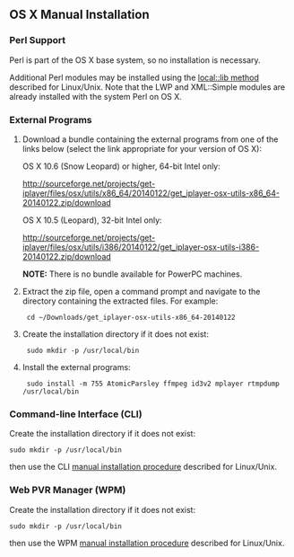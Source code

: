 ## OS X Manual Installation

### Perl Support
Perl is part of the OS X base system, so no installation is necessary.

Additional Perl modules may be installed using the [local::lib method](manual) described for Linux/Unix.  Note that the LWP and XML::Simple modules are already installed with the system Perl on OS X.

### External Programs

1. Download a bundle containing the external programs from one of the links below (select the link appropriate for your version of OS X):

    OS X 10.6 (Snow Leopard) or higher, 64-bit Intel only:

    <http://sourceforge.net/projects/get-iplayer/files/osx/utils/x86_64/20140122/get_iplayer-osx-utils-x86_64-20140122.zip/download>

    OS X 10.5 (Leopard), 32-bit Intel only:

    <http://sourceforge.net/projects/get-iplayer/files/osx/utils/i386/20140122/get_iplayer-osx-utils-i386-20140122.zip/download>

    **NOTE:** There is no bundle available for PowerPC machines.

2. Extract the zip file, open a command prompt and navigate to the directory containing the extracted files.  For example:

        cd ~/Downloads/get_iplayer-osx-utils-x86_64-20140122

3. Create the installation directory if it does not exist:

        sudo mkdir -p /usr/local/bin

4. Install the external programs:

        sudo install -m 755 AtomicParsley ffmpeg id3v2 mplayer rtmpdump /usr/local/bin

### Command-line Interface (CLI)

Create the installation directory if it does not exist:

    sudo mkdir -p /usr/local/bin

then use the CLI [manual installation procedure](manual) described for Linux/Unix.

### Web PVR Manager (WPM)

Create the installation directory if it does not exist:

    sudo mkdir -p /usr/local/bin

then use the WPM [manual installation procedure](manual) described for Linux/Unix.